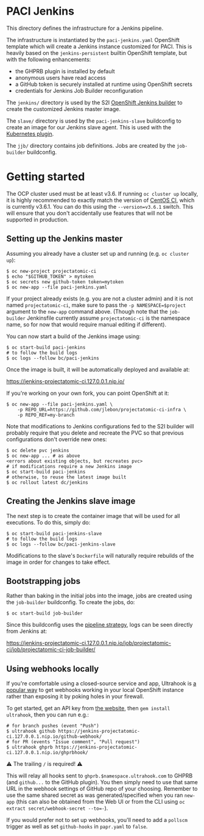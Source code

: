 # PACI Jenkins

This directory defines the infrastructure for a Jenkins pipeline.

The infrastructure is instantiated by the `paci-jenkins.yaml` OpenShift template
which will create a Jenkins instance customized for PACI. This is heavily based
on the `jenkins-persistent` builtin OpenShift template, but with the following
enhancements:

- the GHPRB plugin is installed by default
- anonymous users have read access
- a GitHub token is securely installed at runtime using OpenShift secrets
- credentials for Jenkins Job Builder reconfiguration

The `jenkins/` directory is used by the S2I
[OpenShift Jenkins builder](https://github.com/openshift/jenkins/tree/8e58d88#installing-using-s2i-build)
to create the customized Jenkins master image.

The `slave/` directory is used by the `paci-jenkins-slave` buildconfig to create an
image for our Jenkins slave agent. This is used with the
[Kubernetes plugin](https://plugins.jenkins.io/kubernetes).

The `jjb/` directory contains job definitions. Jobs are created by the
`job-builder` buildconfig.

# Getting started

The OCP cluster used must be at least v3.6. If running `oc cluster up` locally,
it is highly recommended to exactly match the version of
[CentOS CI](https://console.apps.ci.centos.org:8443/console/), which is
currently v3.6.1. You can do this using the `--version=v3.6.1` switch. This will
ensure that you don't accidentally use features that will not be supported in
production.

## Setting up the Jenkins master

Assuming you already have a cluster set up and running (e.g. `oc cluster up`):

```
$ oc new-project projectatomic-ci
$ echo "$GITHUB_TOKEN" > mytoken
$ oc secrets new github-token token=mytoken
$ oc new-app --file paci-jenkins.yaml
```

If your project already exists (e.g. you are not a cluster admin) and it is not
named `projectatomic-ci`, make sure to pass the `-p NAMESPACE=$project` argument
to the `new-app` command above. (Though note that the `job-builder` Jenkinsfile
currently assume `projectatomic-ci` is the namespace name, so for now that would
require manual editing if different).

You can now start a build of the Jenkins image using:

```
$ oc start-build paci-jenkins
# to follow the build logs
$ oc logs --follow bc/paci-jenkins
```

Once the image is built, it will be automatically deployed and available at:

https://jenkins-projectatomic-ci.127.0.0.1.nip.io/

If you're working on your own fork, you can point OpenShift at it:

```
$ oc new-app --file paci-jenkins.yaml \
    -p REPO_URL=https://github.com/jlebon/projectatomic-ci-infra \
    -p REPO_REF=my-branch
```

Note that modifications to Jenkins configurations fed to the S2I builder will
probably require that you delete and recreate the PVC so that previous
configurations don't override new ones:


```
$ oc delete pvc jenkins
$ oc new-app ... # as above
<errors about existing objects, but recreates pvc>
# if modifications require a new Jenkins image
$ oc start-build paci-jenkins
# otherwise, to reuse the latest image built
$ oc rollout latest dc/jenkins
```

## Creating the Jenkins slave image

The next step is to create the container image that will be used for all
executions. To do this, simply do:

```
$ oc start-build paci-jenkins-slave
# to follow the build logs
$ oc logs --follow bc/paci-jenkins-slave
```

Modifications to the slave's `Dockerfile` will naturally require rebuilds of the
image in order for changes to take effect.

## Bootstrapping jobs

Rather than baking in the initial jobs into the image, jobs are created using
the `job-builder` buildconfig. To create the jobs, do:

```
$ oc start-build job-builder
```

Since this buildconfig uses the
[pipeline strategy](https://docs.openshift.com/container-platform/3.6/architecture/core_concepts/builds_and_image_streams.html#pipeline-build),
logs can be seen directly from Jenkins at:

https://jenkins-projectatomic-ci.127.0.0.1.nip.io/job/projectatomic-ci/job/projectatomic-ci-job-builder/

## Using webhooks locally

If you're comfortable using a closed-source service and app, Ultrahook is
[a popular way](https://blog.openshift.com/using-github-hooks-with-your-local-openshift-environment/)
to get webhooks working in your local OpenShift instance rather than exposing it
by poking holes in your firewall.

To get started, get an API key from
[the website](http://www.ultrahook.com/register), then `gem install ultrahook`,
then you can run e.g.:

```
# for branch pushes (event "Push")
$ ultrahook github https://jenkins-projectatomic-ci.127.0.0.1.nip.io/github-webhook/
# for PR (events "Issue comment", "Pull request")
$ ultrahook ghprb https://jenkins-projectatomic-ci.127.0.0.1.nip.io/ghprbhook/
```

⚠️ The trailing `/` is required! ⚠️

This will relay all hooks sent to `ghprb.$namespace.ultrahook.com` to GHPRB (and
`github...` to the GitHub plugin). You then simply need to use that same URL in
the webhook settings of GitHub repo of your choosing. Remember to use the same
shared secret as was generated/specified when you ran `new-app` (this can also
be obtained from the Web UI or from the CLI using
`oc extract secret/webhook-secret --to=-`).

If you would prefer not to set up webhooks, you'll need to add a `pollscm`
trigger as well as set `github-hooks` in `papr.yaml` to `false`.

